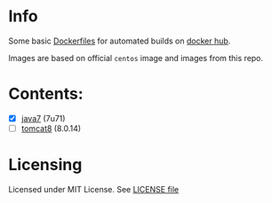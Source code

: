 # Info

Some basic [Dockerfiles][df] for automated builds on [docker hub][dhub].

Images are based on official `centos` image and images from this repo.

[df]: http://docs.docker.com/reference/builder/ "Dockerfile reference"
[dhub]: https://hub.docker.com/u/grossws/


# Contents:

- [x] [java7][im-java7] (7u71)
- [ ] [tomcat8][im-tomcat8] (8.0.14)

[im-java7]: https://github.com/grossws/docker-comp-java7
[im-tomcat8]: https://github.com/grossws/docker-comp-tomcat8

# Licensing

Licensed under MIT License. See [LICENSE file](LICENSE)
